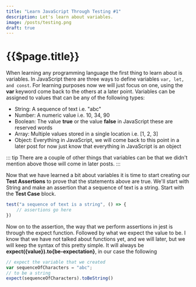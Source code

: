 ```yaml
---
title: "Learn JavaScript Through Testing #1"
description: Let's learn about variables.
image: /posts/testing.png
draft: true
---
```


# {{$page.title}}

When learning any programming language the first thing to learn about is variables. In JavaScript there are three ways to define variables `var, let, and const`. For learning purposes now we will just focus on one, using the **var** keyword come back to the others at a later point. Variables can be assigned to values that can be any of the following types:

- String: A sequence of text i.e. "abc"
- Number: A numeric value i.e. 10, 34, 90
- Boolean: The value **true** or the value **false** in JavaScript these are reserved words
- Array: Multiple values stored in a single location i.e. [1, 2, 3]
- Object: Everything in JavaScript, we will come back to this point in a later post for now just know that everything in JavaScript is an object

::: tip
There are a couple of other things that variables can be that we didn't mention above those will come in later posts.
:::

Now that we have learned a bit about variables it is time to start creating our **Test Assertions** to prove that the statements above are true. We'll start with String and make an assertion that a sequence of text is a string. Start with the **Test Case** block.

``` javascript
test("a sequence of text is a string", () => {
    // assertions go here
})
```

Now on to the assertion, the way that we perform assertions in jest is through the expect function. Followed by what we expect the value to be. I know that we have not talked about functions yet, and we will later, but we will keep the syntax of this pretty simple. It will always be **expect({value}).to{be-expectation}**, in our case the following

``` javascript
// expect the variable that we created
var sequenceOfCharacters = "abc";
// to be a string 
expect(sequenceOfCharacters).toBeString()
```

<vue-disqus shortname="softwarewright" :identifier="$page.key" :url="$page.url" />
